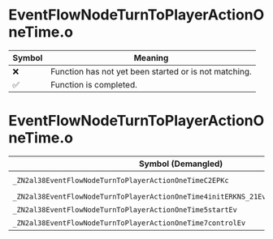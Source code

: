 # EventFlowNodeTurnToPlayerActionOneTime.o
| Symbol | Meaning 
| ------------- | ------------- 
| :x: | Function has not yet been started or is not matching. 
| :white_check_mark: | Function is completed. 


# EventFlowNodeTurnToPlayerActionOneTime.o
| Symbol (Demangled) | Symbol (Mangled) | Decompiled? |
| ------------- |  ------------- | ------------- |
| `_ZN2al38EventFlowNodeTurnToPlayerActionOneTimeC2EPKc` | `al::EventFlowNodeTurnToPlayerActionOneTime::EventFlowNodeTurnToPlayerActionOneTime(char const*)` | :white_check_mark: |
| `_ZN2al38EventFlowNodeTurnToPlayerActionOneTime4initERKNS_21EventFlowNodeInitInfoE` | `al::EventFlowNodeTurnToPlayerActionOneTime::init(al::EventFlowNodeInitInfo const&)` | :white_check_mark: |
| `_ZN2al38EventFlowNodeTurnToPlayerActionOneTime5startEv` | `al::EventFlowNodeTurnToPlayerActionOneTime::start(void)` | :white_check_mark: |
| `_ZN2al38EventFlowNodeTurnToPlayerActionOneTime7controlEv` | `al::EventFlowNodeTurnToPlayerActionOneTime::control(void)` | :white_check_mark: |
